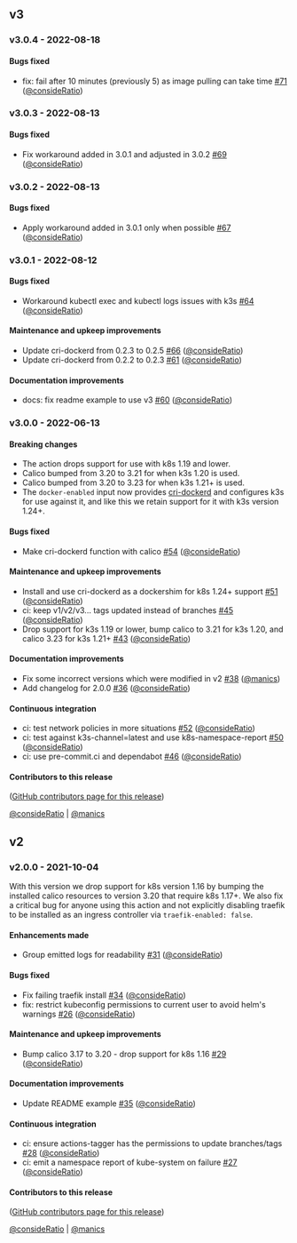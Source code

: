## v3

### v3.0.4 - 2022-08-18

#### Bugs fixed

- fix: fail after 10 minutes (previously 5) as image pulling can take time [#71](https://github.com/jupyterhub/action-k3s-helm/pull/71) ([@consideRatio](https://github.com/consideRatio))

### v3.0.3 - 2022-08-13

#### Bugs fixed

- Fix workaround added in 3.0.1 and adjusted in 3.0.2 [#69](https://github.com/jupyterhub/action-k3s-helm/pull/69) ([@consideRatio](https://github.com/consideRatio))

### v3.0.2 - 2022-08-13

#### Bugs fixed

- Apply workaround added in 3.0.1 only when possible [#67](https://github.com/jupyterhub/action-k3s-helm/pull/67) ([@consideRatio](https://github.com/consideRatio))

### v3.0.1 - 2022-08-12

#### Bugs fixed

- Workaround kubectl exec and kubectl logs issues with k3s [#64](https://github.com/jupyterhub/action-k3s-helm/pull/64) ([@consideRatio](https://github.com/consideRatio))

#### Maintenance and upkeep improvements

- Update cri-dockerd from 0.2.3 to 0.2.5 [#66](https://github.com/jupyterhub/action-k3s-helm/pull/66) ([@consideRatio](https://github.com/consideRatio))
- Update cri-dockerd from 0.2.2 to 0.2.3 [#61](https://github.com/jupyterhub/action-k3s-helm/pull/61) ([@consideRatio](https://github.com/consideRatio))

#### Documentation improvements

- docs: fix readme example to use v3 [#60](https://github.com/jupyterhub/action-k3s-helm/pull/60) ([@consideRatio](https://github.com/consideRatio))

### v3.0.0 - 2022-06-13

#### Breaking changes

- The action drops support for use with k8s 1.19 and lower.
- Calico bumped from 3.20 to 3.21 for when k3s 1.20 is used.
- Calico bumped from 3.20 to 3.23 for when k3s 1.21+ is used.
- The `docker-enabled` input now provides
  [cri-dockerd](https://github.com/Mirantis/cri-dockerd) and configures k3s for
  use against it, and like this we retain support for it with k3s version 1.24+.

#### Bugs fixed

- Make cri-dockerd function with calico [#54](https://github.com/jupyterhub/action-k3s-helm/pull/54) ([@consideRatio](https://github.com/consideRatio))

#### Maintenance and upkeep improvements

- Install and use cri-dockerd as a dockershim for k8s 1.24+ support [#51](https://github.com/jupyterhub/action-k3s-helm/pull/51) ([@consideRatio](https://github.com/consideRatio))
- ci: keep v1/v2/v3... tags updated instead of branches [#45](https://github.com/jupyterhub/action-k3s-helm/pull/45) ([@consideRatio](https://github.com/consideRatio))
- Drop support for k3s 1.19 or lower, bump calico to 3.21 for k3s 1.20, and calico 3.23 for k3s 1.21+ [#43](https://github.com/jupyterhub/action-k3s-helm/pull/43) ([@consideRatio](https://github.com/consideRatio))

#### Documentation improvements

- Fix some incorrect versions which were modified in v2 [#38](https://github.com/jupyterhub/action-k3s-helm/pull/38) ([@manics](https://github.com/manics))
- Add changelog for 2.0.0 [#36](https://github.com/jupyterhub/action-k3s-helm/pull/36) ([@consideRatio](https://github.com/consideRatio))

#### Continuous integration

- ci: test network policies in more situations [#52](https://github.com/jupyterhub/action-k3s-helm/pull/52) ([@consideRatio](https://github.com/consideRatio))
- ci: test against k3s-channel=latest and use k8s-namespace-report [#50](https://github.com/jupyterhub/action-k3s-helm/pull/50) ([@consideRatio](https://github.com/consideRatio))
- ci: use pre-commit.ci and dependabot [#46](https://github.com/jupyterhub/action-k3s-helm/pull/46) ([@consideRatio](https://github.com/consideRatio))

#### Contributors to this release

([GitHub contributors page for this release](https://github.com/jupyterhub/action-k3s-helm/graphs/contributors?from=2021-10-05&to=2022-06-13&type=c))

[@consideRatio](https://github.com/search?q=repo%3Ajupyterhub%2Faction-k3s-helm+involves%3AconsideRatio+updated%3A2021-10-05..2022-06-13&type=Issues) | [@manics](https://github.com/search?q=repo%3Ajupyterhub%2Faction-k3s-helm+involves%3Amanics+updated%3A2021-10-05..2022-06-13&type=Issues)

## v2

### v2.0.0 - 2021-10-04

With this version we drop support for k8s version 1.16 by bumping the installed
calico resources to version 3.20 that require k8s 1.17+. We also fix a critical
bug for anyone using this action and not explicitly disabling traefik to be
installed as an ingress controller via `traefik-enabled: false`.

#### Enhancements made

- Group emitted logs for readability [#31](https://github.com/jupyterhub/action-k3s-helm/pull/31) ([@consideRatio](https://github.com/consideRatio))

#### Bugs fixed

- Fix failing traefik install [#34](https://github.com/jupyterhub/action-k3s-helm/pull/34) ([@consideRatio](https://github.com/consideRatio))
- fix: restrict kubeconfig permissions to current user to avoid helm's warnings [#26](https://github.com/jupyterhub/action-k3s-helm/pull/26) ([@consideRatio](https://github.com/consideRatio))

#### Maintenance and upkeep improvements

- Bump calico 3.17 to 3.20 - drop support for k8s 1.16 [#29](https://github.com/jupyterhub/action-k3s-helm/pull/29) ([@consideRatio](https://github.com/consideRatio))

#### Documentation improvements

- Update README example [#35](https://github.com/jupyterhub/action-k3s-helm/pull/35) ([@consideRatio](https://github.com/consideRatio))

#### Continuous integration

- ci: ensure actions-tagger has the permissions to update branches/tags [#28](https://github.com/jupyterhub/action-k3s-helm/pull/28) ([@consideRatio](https://github.com/consideRatio))
- ci: emit a namespace report of kube-system on failure [#27](https://github.com/jupyterhub/action-k3s-helm/pull/27) ([@consideRatio](https://github.com/consideRatio))

#### Contributors to this release

([GitHub contributors page for this release](https://github.com/jupyterhub/action-k3s-helm/graphs/contributors?from=2021-01-15&to=2021-10-04&type=c))

[@consideRatio](https://github.com/search?q=repo%3Ajupyterhub%2Faction-k3s-helm+involves%3AconsideRatio+updated%3A2021-01-15..2021-10-04&type=Issues) | [@manics](https://github.com/search?q=repo%3Ajupyterhub%2Faction-k3s-helm+involves%3Amanics+updated%3A2021-01-15..2021-10-04&type=Issues)
